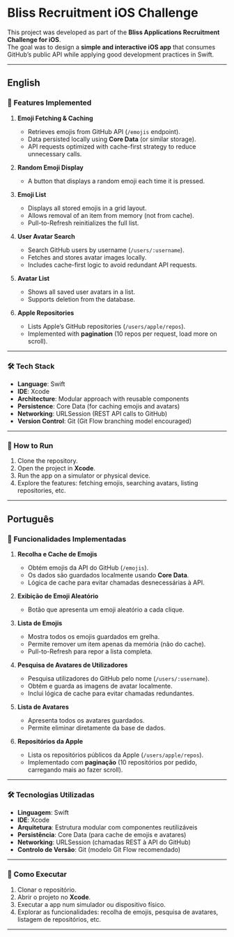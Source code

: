 # Bliss Recruitment iOS Challenge  

This project was developed as part of the **Bliss Applications Recruitment Challenge for iOS**.  
The goal was to design a **simple and interactive iOS app** that consumes GitHub’s public API while applying good development practices in Swift.

---

##  English

### 📌 Features Implemented
1. **Emoji Fetching & Caching**  
   - Retrieves emojis from GitHub API (`/emojis` endpoint).  
   - Data persisted locally using **Core Data** (or similar storage).  
   - API requests optimized with cache-first strategy to reduce unnecessary calls.

2. **Random Emoji Display**  
   - A button that displays a random emoji each time it is pressed.  

3. **Emoji List**  
   - Displays all stored emojis in a grid layout.  
   - Allows removal of an item from memory (not from cache).  
   - Pull-to-Refresh reinitializes the full list.

4. **User Avatar Search**  
   - Search GitHub users by username (`/users/:username`).  
   - Fetches and stores avatar images locally.  
   - Includes cache-first logic to avoid redundant API requests.

5. **Avatar List**  
   - Shows all saved user avatars in a list.  
   - Supports deletion from the database.  

6. **Apple Repositories**  
   - Lists Apple’s GitHub repositories (`/users/apple/repos`).  
   - Implemented with **pagination** (10 repos per request, load more on scroll).  

---

### 🛠️ Tech Stack
- **Language**: Swift  
- **IDE**: Xcode  
- **Architecture**: Modular approach with reusable components  
- **Persistence**: Core Data (for caching emojis and avatars)  
- **Networking**: URLSession (REST API calls to GitHub)  
- **Version Control**: Git (Git Flow branching model encouraged)  

---

### 🚀 How to Run
1. Clone the repository.  
2. Open the project in **Xcode**.  
3. Run the app on a simulator or physical device.  
4. Explore the features: fetching emojis, searching avatars, listing repositories, etc.  

---

##  Português

### 📌 Funcionalidades Implementadas
1. **Recolha e Cache de Emojis**  
   - Obtém emojis da API do GitHub (`/emojis`).  
   - Os dados são guardados localmente usando **Core Data**.  
   - Lógica de cache para evitar chamadas desnecessárias à API.  

2. **Exibição de Emoji Aleatório**  
   - Botão que apresenta um emoji aleatório a cada clique.  

3. **Lista de Emojis**  
   - Mostra todos os emojis guardados em grelha.  
   - Permite remover um item apenas da memória (não do cache).  
   - Pull-to-Refresh para repor a lista completa.  

4. **Pesquisa de Avatares de Utilizadores**  
   - Pesquisa utilizadores do GitHub pelo nome (`/users/:username`).  
   - Obtém e guarda as imagens de avatar localmente.  
   - Inclui lógica de cache para evitar chamadas redundantes.  

5. **Lista de Avatares**  
   - Apresenta todos os avatares guardados.  
   - Permite eliminar diretamente da base de dados.  

6. **Repositórios da Apple**  
   - Lista os repositórios públicos da Apple (`/users/apple/repos`).  
   - Implementado com **paginação** (10 repositórios por pedido, carregando mais ao fazer scroll).  

---

### 🛠️ Tecnologias Utilizadas
- **Linguagem**: Swift  
- **IDE**: Xcode  
- **Arquitetura**: Estrutura modular com componentes reutilizáveis  
- **Persistência**: Core Data (para cache de emojis e avatares)  
- **Networking**: URLSession (chamadas REST à API do GitHub)  
- **Controlo de Versão**: Git (modelo Git Flow recomendado)  

---

### 🚀 Como Executar
1. Clonar o repositório.  
2. Abrir o projeto no **Xcode**.  
3. Executar a app num simulador ou dispositivo físico.  
4. Explorar as funcionalidades: recolha de emojis, pesquisa de avatares, listagem de repositórios, etc.  

---
